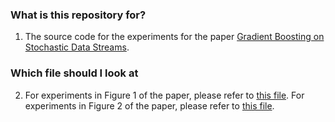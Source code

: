### What is this repository for? ###
1. The source code for the experiments for the paper [Gradient Boosting on Stochastic Data Streams](http://www.cs.cmu.edu/~wensun/Deep_Boosting-2.pdf).


### Which file should I look at ###
2. For experiments in Figure 1 of the paper, please refer to [this file](online_gradient_boosting/Online_Gradient_Boost.py).
For experiments in Figure 2 of the paper, please refer to [this file](db/tf_deep_boost.py).
